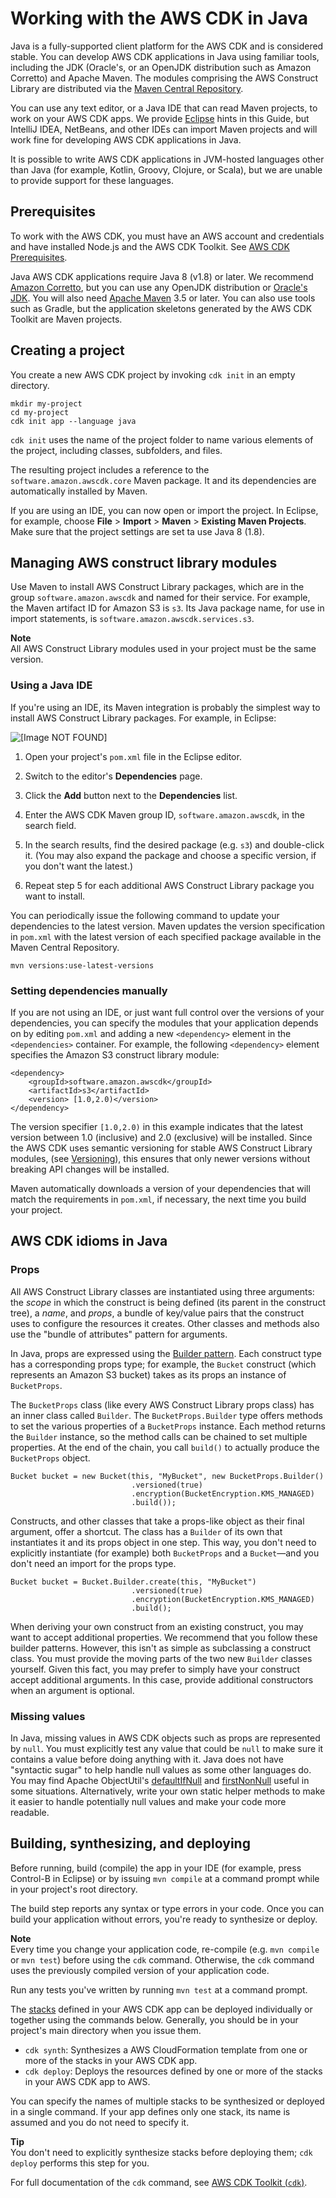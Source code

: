 # Working with the AWS CDK in Java<a name="work-with-cdk-java"></a>

Java is a fully\-supported client platform for the AWS CDK and is considered stable\. You can develop AWS CDK applications in Java using familiar tools, including the JDK \(Oracle's, or an OpenJDK distribution such as Amazon Corretto\) and Apache Maven\. The modules comprising the AWS Construct Library are distributed via the [Maven Central Repository](https://search.maven.org/search?q=software.amazon.awscdk)\.

You can use any text editor, or a Java IDE that can read Maven projects, to work on your AWS CDK apps\. We provide [Eclipse](https://www.eclipse.org/downloads/) hints in this Guide, but IntelliJ IDEA, NetBeans, and other IDEs can import Maven projects and will work fine for developing AWS CDK applications in Java\.

It is possible to write AWS CDK applications in JVM\-hosted languages other than Java \(for example, Kotlin, Groovy, Clojure, or Scala\), but we are unable to provide support for these languages\.

## Prerequisites<a name="java-prerequisites"></a>

To work with the AWS CDK, you must have an AWS account and credentials and have installed Node\.js and the AWS CDK Toolkit\. See [AWS CDK Prerequisites](work-with.md#work-with-prerequisites)\.

Java AWS CDK applications require Java 8 \(v1\.8\) or later\. We recommend [Amazon Corretto](https://aws.amazon.com/corretto/), but you can use any OpenJDK distribution or [Oracle's JDK](https://www.oracle.com/technetwork/java/javase/downloads/jdk8-downloads-2133151.html)\. You will also need [Apache Maven](https://maven.apache.org/download.cgi) 3\.5 or later\. You can also use tools such as Gradle, but the application skeletons generated by the AWS CDK Toolkit are Maven projects\.

## Creating a project<a name="java-newproject"></a>

You create a new AWS CDK project by invoking `cdk init` in an empty directory\.

```
mkdir my-project
cd my-project
cdk init app --language java
```

`cdk init` uses the name of the project folder to name various elements of the project, including classes, subfolders, and files\. 

The resulting project includes a reference to the `software.amazon.awscdk.core` Maven package\. It and its dependencies are automatically installed by Maven\.

If you are using an IDE, you can now open or import the project\. In Eclipse, for example, choose **File** > **Import** > **Maven** > **Existing Maven Projects**\. Make sure that the project settings are set ta use Java 8 \(1\.8\)\.

## Managing AWS construct library modules<a name="java-managemodules"></a>

Use Maven to install AWS Construct Library packages, which are in the group `software.amazon.awscdk` and named for their service\. For example, the Maven artifact ID for Amazon S3 is `s3`\. Its Java package name, for use in import statements, is `software.amazon.awscdk.services.s3`\.

**Note**  
All AWS Construct Library modules used in your project must be the same version\.

### Using a Java IDE<a name="java-maven-ide-gui"></a>

If you're using an IDE, its Maven integration is probably the simplest way to install AWS Construct Library packages\. For example, in Eclipse:

![\[Image NOT FOUND\]](http://docs.aws.amazon.com/cdk/latest/guide/images/eclipse-maven.png)

1. Open your project's `pom.xml` file in the Eclipse editor\.

1. Switch to the editor's **Dependencies** page\.

1. Click the **Add** button next to the **Dependencies** list\.

1. Enter the AWS CDK Maven group ID, `software.amazon.awscdk`, in the search field\.

1. In the search results, find the desired package \(e\.g\. `s3`\) and double\-click it\. \(You may also expand the package and choose a specific version, if you don't want the latest\.\)

1. Repeat step 5 for each additional AWS Construct Library package you want to install\.

You can periodically issue the following command to update your dependencies to the latest version\. Maven updates the version specification in `pom.xml` with the latest version of each specified package available in the Maven Central Repository\.

```
mvn versions:use-latest-versions
```

### Setting dependencies manually<a name="java-maven-manual"></a>

If you are not using an IDE, or just want full control over the versions of your dependencies, you can specify the modules that your application depends on by editing `pom.xml` and adding a new `<dependency>` element in the `<dependencies>` container\. For example, the following `<dependency>` element specifies the Amazon S3 construct library module:

```
<dependency>
    <groupId>software.amazon.awscdk</groupId>
    <artifactId>s3</artifactId>
    <version> [1.0,2.0)</version>
</dependency>
```

The version specifier `[1.0,2.0)` in this example indicates that the latest version between 1\.0 \(inclusive\) and 2\.0 \(exclusive\) will be installed\. Since the AWS CDK uses semantic versioning for stable AWS Construct Library modules, \(see [Versioning](reference.md#versioning)\), this ensures that only newer versions without breaking API changes will be installed\.

Maven automatically downloads a version of your dependencies that will match the requirements in `pom.xml`, if necessary, the next time you build your project\.

## AWS CDK idioms in Java<a name="java-cdk-idioms"></a>

### Props<a name="java-props"></a>

All AWS Construct Library classes are instantiated using three arguments: the *scope* in which the construct is being defined \(its parent in the construct tree\), a *name*, and *props*, a bundle of key/value pairs that the construct uses to configure the resources it creates\. Other classes and methods also use the "bundle of attributes" pattern for arguments\.

In Java, props are expressed using the [Builder pattern](https://en.wikipedia.org/wiki/Builder_pattern)\. Each construct type has a corresponding props type; for example, the `Bucket` construct \(which represents an Amazon S3 bucket\) takes as its props an instance of `BucketProps`\.

The `BucketProps` class \(like every AWS Construct Library props class\) has an inner class called `Builder`\. The `BucketProps.Builder` type offers methods to set the various properties of a `BucketProps` instance\. Each method returns the `Builder` instance, so the method calls can be chained to set multiple properties\. At the end of the chain, you call `build()` to actually produce the `BucketProps` object\.

```
Bucket bucket = new Bucket(this, "MyBucket", new BucketProps.Builder()
                           .versioned(true)
                           .encryption(BucketEncryption.KMS_MANAGED)
                           .build());
```

Constructs, and other classes that take a props\-like object as their final argument, offer a shortcut\. The class has a `Builder` of its own that instantiates it and its props object in one step\. This way, you don't need to explicitly instantiate \(for example\) both `BucketProps` and a `Bucket`—and you don't need an import for the props type\.

```
Bucket bucket = Bucket.Builder.create(this, "MyBucket")
                           .versioned(true)
                           .encryption(BucketEncryption.KMS_MANAGED)
                           .build();
```

When deriving your own construct from an existing construct, you may want to accept additional properties\. We recommend that you follow these builder patterns\. However, this isn't as simple as subclassing a construct class\. You must provide the moving parts of the two new `Builder` classes yourself\. Given this fact, you may prefer to simply have your construct accept additional arguments\. In this case, provide additional constructors when an argument is optional\.

### Missing values<a name="java-missing-values"></a>

In Java, missing values in AWS CDK objects such as props are represented by `null`\. You must explicitly test any value that could be `null` to make sure it contains a value before doing anything with it\. Java does not have "syntactic sugar" to help handle null values as some other languages do\. You may find Apache ObjectUtil's [defaultIfNull](https://commons.apache.org/proper/commons-lang/apidocs/org/apache/commons/lang3/ObjectUtils.html#defaultIfNull-T-T-) and [firstNonNull](https://commons.apache.org/proper/commons-lang/apidocs/org/apache/commons/lang3/ObjectUtils.html#firstNonNull-T...-) useful in some situations\. Alternatively, write your own static helper methods to make it easier to handle potentially null values and make your code more readable\.

## Building, synthesizing, and deploying<a name="java-running"></a>

Before running, build \(compile\) the app in your IDE \(for example, press Control\-B in Eclipse\) or by issuing `mvn compile` at a command prompt while in your project's root directory\.

The build step reports any syntax or type errors in your code\. Once you can build your application without errors, you're ready to synthesize or deploy\.

**Note**  
Every time you change your application code, re\-compile \(e\.g\. `mvn compile` or `mvn test`\) before using the `cdk` command\. Otherwise, the `cdk` command uses the previously compiled version of your application code\.

Run any tests you've written by running `mvn test` at a command prompt\.

The [stacks](stacks.md) defined in your AWS CDK app can be deployed individually or together using the commands below\. Generally, you should be in your project's main directory when you issue them\.
+ `cdk synth`: Synthesizes a AWS CloudFormation template from one or more of the stacks in your AWS CDK app\.
+ `cdk deploy`: Deploys the resources defined by one or more of the stacks in your AWS CDK app to AWS\.

You can specify the names of multiple stacks to be synthesized or deployed in a single command\. If your app defines only one stack, its name is assumed and you do not need to specify it\.

**Tip**  
You don't need to explicitly synthesize stacks before deploying them; `cdk deploy` performs this step for you\.

For full documentation of the `cdk` command, see [AWS CDK Toolkit \(`cdk`\)](tools.md#cli)\.
